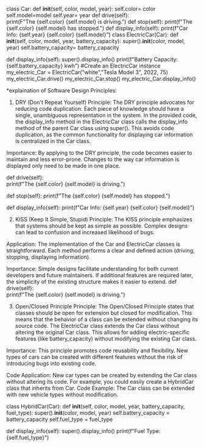 
class Car: 
    def __init__(self, color, model, year): 
        self.color= color 
        self.model=model 
        self.year= year 
    def drive(self):    
        print(F"The {self.color} {self.model} is driving.") 
    def stop(self): 
        print(f"The {self.color} {self.model} has stopped.") 
    def display_info(self): 
        print(f"Car Info: {self.year} {self.color} {self.model}") 
class ElectricCar(Car): 
    def __init__(self, color, model, year, battery_capacity): 
        super().__init__(color, model, year) 
        self.battery_capacity= battery_capacity 
        
   def display_info(self): 
        super().display_info() 
        print(f"Battery Capacity: {self.battery_capacity} kwh") 
    #Create an ElectricCar instance 
my_electric_Car = ElectricCar("white","Tesla Model 3", 2022, 75) 
my_electric_Car.drive()
my_electric_Car.stop()
my_electric_Car.display_info()



*explaination of Software Design Principles:

1. DRY (Don't Repeat Yourself)
Principle: The DRY principle advocates for reducing code duplication. Each piece of knowledge should have a single, unambiguous representation in the system.
In the provided code, the display_info method in the ElectricCar class calls the display_info method of the parent Car class using super(). This avoids code duplication, as the common functionality for displaying car information is centralized in the Car class.

Importance: By applying to the DRY principle, the code becomes easier to maintain and less error-prone. Changes to the way car information is displayed only need to be made in one place.

 def drive(self):    
        print(f"The {self.color} {self.model} is driving.") 

def stop(self): 
        print(f"The {self.color} {self.model} has stopped.") 

def display_info(self): 
        print(f"Car Info: {self.year} {self.color} {self.model}") 

2. KISS (Keep It Simple, Stupid)
Principle: The KISS principle emphasizes that systems should be kept as simple as possible. Complex designs can lead to confusion and increased likelihood of bugs.

Application: The implementation of the Car and ElectricCar classes is straightforward. Each method performs a clear and defined action (driving, stopping, displaying information).

Importance: Simple designs facilitate understanding for both current developers and future maintainers. If additional features are required later, the simplicity of the existing structure makes it easier to extend.
def drive(self):    
    print(f"The {self.color} {self.model} is driving.") 

3. Open/Closed Principle
Principle: The Open/Closed Principle states that classes should be open for extension but closed for modification. This means that the behavior of a class can be extended without changing its source code.
The ElectricCar class extends the Car class without altering the original Car class. This allows for adding electric-specific features (like battery_capacity) without modifying the existing Car class.

Importance: This principle promotes code reusability and flexibility. New types of cars can be created with different features without the risk of introducing bugs into existing code.

Code Application:
New car types can be created by extending the Car class without altering its code. For example, you could easily create a HybridCar class that inherits from Car.
   Code Example: The Car class can be extended with new vehicle types without modification.
   
class HybridCar(Car):
def __init__(self, color, model, year, battery_capacity, fuel_type):
        super().__init__(color, model, year)
        self.battery_capacity = battery_capacity
        self.fuel_type = fuel_type

def display_info(self):
        super().display_info()
        print(f"Fuel Type: {self.fuel_type}")


